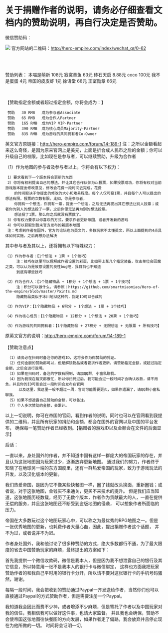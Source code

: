 # 关于捐赠作者的说明，请务必仔细查看文档内的赞助说明，再自行决定是否赞助。
微信赞助码：

![](https://github.com/smartmiaomiao/Hero-of-the-empire/blob/master/wechatQR.png)
官方网站的二维码：http://hero-empire.com/index/wechat_qr/0-62

</br></br></br>
赞助列表：
本喵是萌新 108元 
寂寞章鱼   63元
砖石天启   8.88元
coco      100元
我不是蛋蛋 4元
帝国的皮皮虾 1元
徐语堂 66元
王室勋章 66元
</br></br></br>


【赞助指定金额或者超过指定金额，你将会成为：】

     赞助   30 RMB   成为参与者Associate  
     赞助   65 RMB   成为合作人Partner
     赞助   165 RMB  成为VIP VIP-Partner
     赞助   390 RMB  成为核心成员Majority-Partner
     赞助   835 RMB  成为游戏的共同拥有者Co-Owner
     
英文官方原链接：http://hero-empire.com/forum/14-189-1
注：之所以金额看起来这么奇怪，是因为原来官网上是美元，上面是折合成人民币之后的金额；你可以升级自己的权限，比如现在是参与者，可以继续赞助，升级为合作者

（1）作为地图的参与者及参与者以上，你将会有以下权力：

     1）要求看到下一个版本将会更新的东西
     2）你将有权利提出自己的想法，并让其它合作伙伴为止投票，如果投票成功，你将有权对当前游戏版本提出修改意见，修改会花费一段时间去完成，花费
        的时间取决于你提出的修改的大小和难易程度。每个人仅可投1票，并且每个人可以提出的想法有限，投票的次数有限。比如，你是参与者，
        你拥有一个想法，你拥有一票，提出一个想法，之后无法再提出其它想法让别人投票；或者你为别人的想法投了一票，之后你便无法再为别的想法投票。
        想法投了1票，那么你之后就没有票数了。
     3）你有权力要求以你喜欢的方式，要求作者更新帝国，或者开发新的游戏
     4）你可以获取到暂未官方发布的新版本地图
     注：考虑到作者在国外，官方的论坛也为英文的，多数玩家不太懂英文，所以上面提到的4点具体如何实施，之后再想办法解决

其中参与者及其以上，还将拥有以下特殊权力：

    （1）作为参与者：【1个想法 + 1票 + 1个技巧】
         注：技巧在这里可以理解成作者设置的彩蛋，比如带上某几个指定装备，攻击单位会回魔之类，可以认为是故意设置的良性bug吧，我目前也不知道
         到底有哪些技巧
     
    （2）作为合作人：【1个隐藏物品 + 1积分 + 1个想法 + 1票 + 1个技巧】
         注：积分可以做什么，请参照：https://github.com/smartmiaomiao/Hero-of-the-empire/blob/master/Points.md
         隐藏物品类似于冰川地狱这种的，指定ID可以合成的
     
    （3）作为VIP：【1个隐藏物品 + 6积分 + 1个想法 + 1票 + 1个技巧】

    （4）作为核心成员：【1个隐藏物品 + 12积分 + 1个想法 + 20票 + 1个技巧】

    （5）作为游戏的共同拥有着：【1个隐藏物品 + 27积分 + 无限想法 + 无限票 + 所有技巧】

原英文官方的说明：http://hero-empire.com/forum/14-189-1  
</br>
【赞助注意点】</br>

     （1）请务必在扫码时备注你的游戏ID，这将会作为你赞助的凭证。
     （2）任何金额的赞助都可以，但是解锁物品或者要求作者更新，请赞助指定金额，或超过指定金额，之后会进行说明。
     （3）如果在扫码时，备注的字数有限制，请加QQ群，小窗私聊我。
     （4）因为我现在每天都很忙，所以你扫码过后，我可能会过一段时间才会确认收款，请不用急，并且你的ID可能会过一段时间会发布在官网
          以及这里，我这里一般不超过一周，官网可能需要更久，如果你遗漏了，请QQ群小窗私聊我。
     （5）如果不想透露自己赞助的金额，可以备注。
     （7）个人多次赞助的金额，会累计。

以上一切说明，你可在帝国的官网，看到作者的说明，同时也可以在官网看到我提供的二维码，并且所有玩家的捐助和金额，都会在国外的官网以及中国的平台发布，
确保每一笔赞助作者已经收到。【捐赠者的游戏ID以及金额会在文件的后面显示】



后话：

一直以来，身处国外的作者，并不知道中国有这样一群庞大的帝国玩家的存在，并且认为这张地图因为玩家过少，逐渐放弃更新地图。
通过我们的努力，作者终于知晓了在地球另一端的东方国度里，还有一群热爱帝国的玩家，致力于游戏玩法的开发，以及汉化版本的更新。

我们热爱帝国，是因为它不像某些快餐图一样，圈了钱就改头换面，重新圈钱；或者说，对于这张地图，金钱买不来通关，更买不来技术的提升。
但是我们应当知道，这张地图历经数载，经历了无数个版本，作者作为贡献最大的人，一直在提供无偿的服务，并且这张地图还不断受到盗版地图的侵袭，
可以想象作者所面临的压力。

帝国在大多数玩过这个地图玩家心中，可以称之为最优秀的RPG地图之一。但是一张优秀地图的更新，也耗费作者大量心血，因此，提出捐赠作者这个话题，
并不为过，或者说并不为迟。

作者身处国外，我和他讨论了很多种赞助的方式，绝大多数都行不通，为了最大限度的省去中国赞助玩家的麻烦，最终提出的方案如下：

首先我提供一个微信收款码，微信是我本人，但是因为我不想泄露自己的银行及其它信息，所以特意用一张不是我本人的银行卡与微信绑定，
这样也方面我把玩家赞助作者的和我自己平时用的银行卡分开，所以请不要对这张银行卡的手机号码骚然，谢谢。

每隔一段时间，我会把收到的赞助通过Paypal一齐发送给作者，当然你们也可以直接通过Paypal的方式赞助作者，但是需要注册一个Paypal。







我知道我会因此而费不少神，或者增添不少麻烦，但是寄托了作者以及中国玩家对我的信任，我相信我可以做好这件事，也请大家监督。
并且我也会确保，赞助不会使帝国这张地图往快餐图的方向发展，如果作者走了偏路，我会放弃并且停止现在为他所做的一切。
时间将会证明一切。




